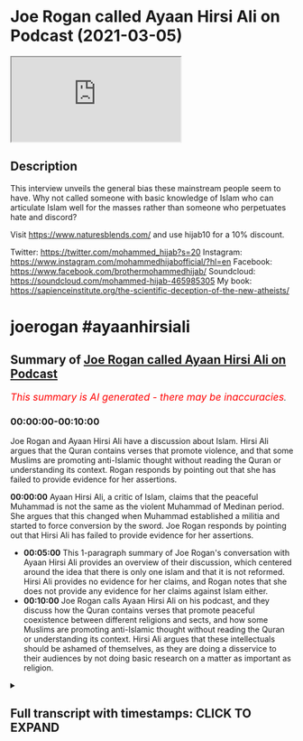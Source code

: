 # Joe Rogan called Ayaan Hirsi Ali on Podcast (2021-03-05)

<iframe loading='lazy' allow='autoplay' src='https://www.youtube.com/embed/4mPc7M3sPPU'></iframe>

## Description

This interview unveils the general bias these mainstream people seem to have. Why not called someone with basic knowledge of Islam who can articulate Islam well for the masses rather than someone who perpetuates hate and discord?

Visit <https://www.naturesblends.com/> and use hijab10 for a 10% discount.

Twitter: <https://twitter.com/mohammed_hijab?s=20>
Instagram: <https://www.instagram.com/mohammedhijabofficial/?hl=en>
Facebook: <https://www.facebook.com/brothermohammedhijab/>
Soundcloud: <https://soundcloud.com/mohammed-hijab-465985305>
My book: <https://sapienceinstitute.org/the-scientific-deception-of-the-new-atheists/>

# joerogan #ayaanhirsiali

## Summary of [Joe Rogan called Ayaan Hirsi Ali on Podcast](https://www.youtube.com/watch?v=4mPc7M3sPPU)

*<span style="color:red; font-size:125%">This summary is AI generated - there may be inaccuracies</span>. [](/)*

### <a onclick="modifyYTiframeseektime('0')">00:00:00-00:10:00</a>

Joe Rogan and Ayaan Hirsi Ali have a discussion about Islam. Hirsi Ali argues that the Quran contains verses that promote violence, and that some Muslims are promoting anti-Islamic thought without reading the Quran or understanding its context. Rogan responds by pointing out that she has failed to provide evidence for her assertions.

**<a onclick="modifyYTiframeseektime('0')">00:00:00</a>** Ayaan Hirsi Ali, a critic of Islam, claims that the peaceful Muhammad is not the same as the violent Muhammad of Medinan period. She argues that this changed when Muhammad established a militia and started to force conversion by the sword. Joe Rogan responds by pointing out that Hirsi Ali has failed to provide evidence for her assertions.

* **<a onclick="modifyYTiframeseektime('300')">00:05:00</a>** This 1-paragraph summary of Joe Rogan's conversation with Ayaan Hirsi Ali provides an overview of their discussion, which centered around the idea that there is only one islam and that it is not reformed. Hirsi Ali provides no evidence for her claims, and Rogan notes that she does not provide any evidence for her claims against Islam either.
* **<a onclick="modifyYTiframeseektime('600')">00:10:00</a>** Joe Rogan calls Ayaan Hirsi Ali on his podcast, and they discuss how the Quran contains verses that promote peaceful coexistence between different religions and sects, and how some Muslims are promoting anti-Islamic thought without reading the Quran or understanding its context. Hirsi Ali argues that these intellectuals should be ashamed of themselves, as they are doing a disservice to their audiences by not doing basic research on a matter as important as religion.

<details><summary><h2>Full transcript with timestamps: CLICK TO EXPAND</h2></summary>

<a onclick="modifyYTiframeseektime('0')">0:00:00</a> [Music]  
<a onclick="modifyYTiframeseektime('5')">0:00:05</a> is the hijab 10  
<a onclick="modifyYTiframeseektime('7')">0:00:07</a> discount code for 10 percent discount on  
<a onclick="modifyYTiframeseektime('9')">0:00:09</a> a wide range of products including  
<a onclick="modifyYTiframeseektime('11')">0:00:11</a> premium ethiopian black seed products  
<a onclick="modifyYTiframeseektime('13')">0:00:13</a> assalamualaikum warahmatullahi  
<a onclick="modifyYTiframeseektime('16')">0:00:16</a> i recently watched a podcast between joe  
<a onclick="modifyYTiframeseektime('19')">0:00:19</a> rogan and iron hersey ali  
<a onclick="modifyYTiframeseektime('21')">0:00:21</a> she recently also had a podcast with  
<a onclick="modifyYTiframeseektime('23')">0:00:23</a> jordan peterson which i responded to  
<a onclick="modifyYTiframeseektime('26')">0:00:26</a> in a decisive refutation a cut-throat  
<a onclick="modifyYTiframeseektime('28')">0:00:28</a> refutation  
<a onclick="modifyYTiframeseektime('29')">0:00:29</a> that you can see in the description box  
<a onclick="modifyYTiframeseektime('33')">0:00:33</a> now i don't want to speak in a  
<a onclick="modifyYTiframeseektime('35')">0:00:35</a> sesquipedaly and liquacious way  
<a onclick="modifyYTiframeseektime('37')">0:00:37</a> i want to be straight to the point and  
<a onclick="modifyYTiframeseektime('39')">0:00:39</a> say what i thought was fundamentally  
<a onclick="modifyYTiframeseektime('41')">0:00:41</a> flawed with this particular  
<a onclick="modifyYTiframeseektime('43')">0:00:43</a> podcast that took place between hersey  
<a onclick="modifyYTiframeseektime('46')">0:00:46</a> ali  
<a onclick="modifyYTiframeseektime('46')">0:00:46</a> and joel rogan now they spoke about many  
<a onclick="modifyYTiframeseektime('50')">0:00:50</a> things and i could spend  
<a onclick="modifyYTiframeseektime('51')">0:00:51</a> a good 15 20 or 30 minutes telling you  
<a onclick="modifyYTiframeseektime('54')">0:00:54</a> on  
<a onclick="modifyYTiframeseektime('54')">0:00:54</a> each occasion where she went wrong and  
<a onclick="modifyYTiframeseektime('56')">0:00:56</a> spoke untruths  
<a onclick="modifyYTiframeseektime('58')">0:00:58</a> but i'm just going to focus on one thing  
<a onclick="modifyYTiframeseektime('60')">0:01:00</a> which is so egregiously a historical  
<a onclick="modifyYTiframeseektime('62')">0:01:02</a> that it requires a refutation with  
<a onclick="modifyYTiframeseektime('66')">0:01:06</a> the source sources and evidences sexual  
<a onclick="modifyYTiframeseektime('68')">0:01:08</a> evidences to prove my point  
<a onclick="modifyYTiframeseektime('71')">0:01:11</a> the main argument that she was making  
<a onclick="modifyYTiframeseektime('72')">0:01:12</a> was when the prophet became a prophet in  
<a onclick="modifyYTiframeseektime('74')">0:01:14</a> her eyes  
<a onclick="modifyYTiframeseektime('76')">0:01:16</a> claimed that he was a prophet there were  
<a onclick="modifyYTiframeseektime('77')">0:01:17</a> two periods which are well known  
<a onclick="modifyYTiframeseektime('79')">0:01:19</a> in the seerah literature and the  
<a onclick="modifyYTiframeseektime('81')">0:01:21</a> biography literature as the meccan  
<a onclick="modifyYTiframeseektime('83')">0:01:23</a> period and the medinan period  
<a onclick="modifyYTiframeseektime('85')">0:01:25</a> the meccan period was a period of time  
<a onclick="modifyYTiframeseektime('88')">0:01:28</a> where the prophet and his companions  
<a onclick="modifyYTiframeseektime('89')">0:01:29</a> were being boycott  
<a onclick="modifyYTiframeseektime('91')">0:01:31</a> boycotted and tortured and you know  
<a onclick="modifyYTiframeseektime('93')">0:01:33</a> obviously the  
<a onclick="modifyYTiframeseektime('94')">0:01:34</a> the muslims were on the back foot if you  
<a onclick="modifyYTiframeseektime('96')">0:01:36</a> want to call it that and being oppressed  
<a onclick="modifyYTiframeseektime('98')">0:01:38</a> as minorities  
<a onclick="modifyYTiframeseektime('99')">0:01:39</a> so she said this is the version of islam  
<a onclick="modifyYTiframeseektime('102')">0:01:42</a> which is not basically terroristic she  
<a onclick="modifyYTiframeseektime('104')">0:01:44</a> didn't use those words but  
<a onclick="modifyYTiframeseektime('105')">0:01:45</a> that's what she intended because  
<a onclick="modifyYTiframeseektime('107')">0:01:47</a> throughout the podcast she was talking  
<a onclick="modifyYTiframeseektime('108')">0:01:48</a> about the link between isis and islam  
<a onclick="modifyYTiframeseektime('111')">0:01:51</a> and then the prophet went to medina  
<a onclick="modifyYTiframeseektime('114')">0:01:54</a> and according to her this is when the  
<a onclick="modifyYTiframeseektime('116')">0:01:56</a> violence started to erupt and when  
<a onclick="modifyYTiframeseektime('119')">0:01:59</a> islam became a violent religion and the  
<a onclick="modifyYTiframeseektime('121')">0:02:01</a> prophet became a violent man  
<a onclick="modifyYTiframeseektime('123')">0:02:03</a> now what is it that was so egregious  
<a onclick="modifyYTiframeseektime('126')">0:02:06</a> about her  
<a onclick="modifyYTiframeseektime('127')">0:02:07</a> categorization compartmentalization  
<a onclick="modifyYTiframeseektime('131')">0:02:11</a> and her dichotomous understanding of the  
<a onclick="modifyYTiframeseektime('133')">0:02:13</a> seerah literature  
<a onclick="modifyYTiframeseektime('135')">0:02:15</a> she went on to say i'll tell you she  
<a onclick="modifyYTiframeseektime('137')">0:02:17</a> went on to say  
<a onclick="modifyYTiframeseektime('139')">0:02:19</a> that the basically basic posture of the  
<a onclick="modifyYTiframeseektime('142')">0:02:22</a> muslim people at that time was to force  
<a onclick="modifyYTiframeseektime('144')">0:02:24</a> conversion by the sword  
<a onclick="modifyYTiframeseektime('146')">0:02:26</a> either you become muslim or were going  
<a onclick="modifyYTiframeseektime('148')">0:02:28</a> to kill you and she said this in many  
<a onclick="modifyYTiframeseektime('150')">0:02:30</a> different  
<a onclick="modifyYTiframeseektime('150')">0:02:30</a> interviews which i've already refuted  
<a onclick="modifyYTiframeseektime('153')">0:02:33</a> but i thought  
<a onclick="modifyYTiframeseektime('154')">0:02:34</a> i would give this particular contention  
<a onclick="modifyYTiframeseektime('157')">0:02:37</a> it's due before i do so let's see what  
<a onclick="modifyYTiframeseektime('159')">0:02:39</a> she has to say  
<a onclick="modifyYTiframeseektime('160')">0:02:40</a> and see how joe rogan responds the islam  
<a onclick="modifyYTiframeseektime('163')">0:02:43</a> that was founded by the prophet muhammad  
<a onclick="modifyYTiframeseektime('165')">0:02:45</a> but then the prophet muhammad had two  
<a onclick="modifyYTiframeseektime('168')">0:02:48</a> careers one in mecca and one in medina  
<a onclick="modifyYTiframeseektime('171')">0:02:51</a> when he first established the religion  
<a onclick="modifyYTiframeseektime('173')">0:02:53</a> in mecca he went  
<a onclick="modifyYTiframeseektime('174')">0:02:54</a> around the city asking people to give up  
<a onclick="modifyYTiframeseektime('177')">0:02:57</a> their gods and come to his one god  
<a onclick="modifyYTiframeseektime('179')">0:02:59</a> and he did it by asking he did it by  
<a onclick="modifyYTiframeseektime('182')">0:03:02</a> persuading  
<a onclick="modifyYTiframeseektime('183')">0:03:03</a> talking to people and preaching charity  
<a onclick="modifyYTiframeseektime('186')">0:03:06</a> and goodness  
<a onclick="modifyYTiframeseektime('187')">0:03:07</a> and then 10 years later he moves to  
<a onclick="modifyYTiframeseektime('190')">0:03:10</a> medina  
<a onclick="modifyYTiframeseektime('192')">0:03:12</a> and he established he establishes a  
<a onclick="modifyYTiframeseektime('194')">0:03:14</a> militia  
<a onclick="modifyYTiframeseektime('196')">0:03:16</a> and then things change he starts to give  
<a onclick="modifyYTiframeseektime('199')">0:03:19</a> people a choice  
<a onclick="modifyYTiframeseektime('201')">0:03:21</a> you either come to my one god and you  
<a onclick="modifyYTiframeseektime('203')">0:03:23</a> give up your god  
<a onclick="modifyYTiframeseektime('204')">0:03:24</a> or you die by the sword and any time  
<a onclick="modifyYTiframeseektime('208')">0:03:28</a> from medina  
<a onclick="modifyYTiframeseektime('209')">0:03:29</a> the religion becomes incredibly  
<a onclick="modifyYTiframeseektime('212')">0:03:32</a> successful  
<a onclick="modifyYTiframeseektime('213')">0:03:33</a> and he goes beyond arabia into the rest  
<a onclick="modifyYTiframeseektime('216')">0:03:36</a> of the world  
<a onclick="modifyYTiframeseektime('217')">0:03:37</a> and so if you're a muslim in the 21st  
<a onclick="modifyYTiframeseektime('220')">0:03:40</a> century  
<a onclick="modifyYTiframeseektime('220')">0:03:40</a> and there are 1.6 billion muslims in the  
<a onclick="modifyYTiframeseektime('224')">0:03:44</a> world  
<a onclick="modifyYTiframeseektime('225')">0:03:45</a> if you're a muslim and you say i'm a  
<a onclick="modifyYTiframeseektime('227')">0:03:47</a> peace loving muslim  
<a onclick="modifyYTiframeseektime('228')">0:03:48</a> i don't want to impose my religion on  
<a onclick="modifyYTiframeseektime('230')">0:03:50</a> anyone else you're invoking muhammad in  
<a onclick="modifyYTiframeseektime('233')">0:03:53</a> medina  
<a onclick="modifyYTiframeseektime('235')">0:03:55</a> if you say well i think  
<a onclick="modifyYTiframeseektime('238')">0:03:58</a> jihad means that we must take our  
<a onclick="modifyYTiframeseektime('241')">0:04:01</a> religion seriously and convert other  
<a onclick="modifyYTiframeseektime('243')">0:04:03</a> people  
<a onclick="modifyYTiframeseektime('245')">0:04:05</a> and if they refuse to convert then we'll  
<a onclick="modifyYTiframeseektime('247')">0:04:07</a> use violence  
<a onclick="modifyYTiframeseektime('248')">0:04:08</a> then you're invoking muhammad in medina  
<a onclick="modifyYTiframeseektime('252')">0:04:12</a> you said medina twice you said medina  
<a onclick="modifyYTiframeseektime('254')">0:04:14</a> the first time as well  
<a onclick="modifyYTiframeseektime('256')">0:04:16</a> okay i'm sorry the fir the peaceful  
<a onclick="modifyYTiframeseektime('258')">0:04:18</a> muhammad is not medina  
<a onclick="modifyYTiframeseektime('259')">0:04:19</a> it is the peaceful muhammad is mecca  
<a onclick="modifyYTiframeseektime('262')">0:04:22</a> so mecca is where he first came out and  
<a onclick="modifyYTiframeseektime('265')">0:04:25</a> so if he says  
<a onclick="modifyYTiframeseektime('267')">0:04:27</a> if if a muslim today says unto you your  
<a onclick="modifyYTiframeseektime('270')">0:04:30</a> religion unto me mine i'm tolerant all  
<a onclick="modifyYTiframeseektime('272')">0:04:32</a> of that you are invoking  
<a onclick="modifyYTiframeseektime('274')">0:04:34</a> mecca if you're invoking jihad  
<a onclick="modifyYTiframeseektime('279')">0:04:39</a> you know the islamic state of iraq and  
<a onclick="modifyYTiframeseektime('282')">0:04:42</a> syria  
<a onclick="modifyYTiframeseektime('283')">0:04:43</a> isis al-qaeda and some who are  
<a onclick="modifyYTiframeseektime('286')">0:04:46</a> sometimes violent but not all the time  
<a onclick="modifyYTiframeseektime('289')">0:04:49</a> the muslim brotherhood and other  
<a onclick="modifyYTiframeseektime('290')">0:04:50</a> organizations and movements  
<a onclick="modifyYTiframeseektime('292')">0:04:52</a> they're invoking muhammad in medina  
<a onclick="modifyYTiframeseektime('295')">0:04:55</a> because in medina muhammad made it very  
<a onclick="modifyYTiframeseektime('298')">0:04:58</a> clear  
<a onclick="modifyYTiframeseektime('299')">0:04:59</a> you spread the religion by word of mouth  
<a onclick="modifyYTiframeseektime('303')">0:05:03</a> by example but also  
<a onclick="modifyYTiframeseektime('307')">0:05:07</a> by the sword by violence that's medina  
<a onclick="modifyYTiframeseektime('310')">0:05:10</a> islam so i think it would be more  
<a onclick="modifyYTiframeseektime('312')">0:05:12</a> accurate to say  
<a onclick="modifyYTiframeseektime('314')">0:05:14</a> there's just one islam at this point  
<a onclick="modifyYTiframeseektime('317')">0:05:17</a> that's unreformed  
<a onclick="modifyYTiframeseektime('318')">0:05:18</a> now joe rogan doesn't know anything  
<a onclick="modifyYTiframeseektime('320')">0:05:20</a> about islam and  
<a onclick="modifyYTiframeseektime('321')">0:05:21</a> just like jordan peterson and many of  
<a onclick="modifyYTiframeseektime('323')">0:05:23</a> those individuals they have  
<a onclick="modifyYTiframeseektime('325')">0:05:25</a> not spoken to anybody who has trained in  
<a onclick="modifyYTiframeseektime('327')">0:05:27</a> the islamic sciences  
<a onclick="modifyYTiframeseektime('328')">0:05:28</a> and so they have not educated themselves  
<a onclick="modifyYTiframeseektime('330')">0:05:30</a> or even cared to educate themselves  
<a onclick="modifyYTiframeseektime('332')">0:05:32</a> about islam as a world religion followed  
<a onclick="modifyYTiframeseektime('334')">0:05:34</a> by almost  
<a onclick="modifyYTiframeseektime('336')">0:05:36</a> a third of the world's population and so  
<a onclick="modifyYTiframeseektime('338')">0:05:38</a> he's nodding along  
<a onclick="modifyYTiframeseektime('339')">0:05:39</a> and kind of just taking whatever she has  
<a onclick="modifyYTiframeseektime('341')">0:05:41</a> to say on face value as if  
<a onclick="modifyYTiframeseektime('343')">0:05:43</a> this ultracrypterian individual isn't  
<a onclick="modifyYTiframeseektime('345')">0:05:45</a> some kind of trained  
<a onclick="modifyYTiframeseektime('346')">0:05:46</a> theological expert which she is not  
<a onclick="modifyYTiframeseektime('349')">0:05:49</a> she does not provide and this is very  
<a onclick="modifyYTiframeseektime('351')">0:05:51</a> important as as with her social  
<a onclick="modifyYTiframeseektime('354')">0:05:54</a> um kind of science sociological  
<a onclick="modifyYTiframeseektime('357')">0:05:57</a> investigations she provides no evidence  
<a onclick="modifyYTiframeseektime('360')">0:06:00</a> for any of her claims  
<a onclick="modifyYTiframeseektime('362')">0:06:02</a> and this should have been a red flag for  
<a onclick="modifyYTiframeseektime('363')">0:06:03</a> joe rogan what's the evidence that  
<a onclick="modifyYTiframeseektime('366')">0:06:06</a> there's been this transition and that  
<a onclick="modifyYTiframeseektime('368')">0:06:08</a> there's this forced conversion narrative  
<a onclick="modifyYTiframeseektime('370')">0:06:10</a> but he didn't do any of that he just  
<a onclick="modifyYTiframeseektime('371')">0:06:11</a> took everything which he said on face  
<a onclick="modifyYTiframeseektime('372')">0:06:12</a> value  
<a onclick="modifyYTiframeseektime('374')">0:06:14</a> what is the evidence against it you may  
<a onclick="modifyYTiframeseektime('376')">0:06:16</a> ask well this is the evidence against it  
<a onclick="modifyYTiframeseektime('378')">0:06:18</a> it goes to chapter 2 verse 256 of the  
<a onclick="modifyYTiframeseektime('381')">0:06:21</a> quran  
<a onclick="modifyYTiframeseektime('381')">0:06:21</a> it says there is no compulsion in  
<a onclick="modifyYTiframeseektime('385')">0:06:25</a> religion  
<a onclick="modifyYTiframeseektime('388')">0:06:28</a> that falsehood has been made clear from  
<a onclick="modifyYTiframeseektime('390')">0:06:30</a> true truth has been made clear from  
<a onclick="modifyYTiframeseektime('391')">0:06:31</a> falsehood  
<a onclick="modifyYTiframeseektime('392')">0:06:32</a> for me  
<a onclick="modifyYTiframeseektime('403')">0:06:43</a> then they have held on to the correct  
<a onclick="modifyYTiframeseektime('405')">0:06:45</a> type of anchorage  
<a onclick="modifyYTiframeseektime('408')">0:06:48</a> which cannot be undone this is the verse  
<a onclick="modifyYTiframeseektime('412')">0:06:52</a> which is undoubtedly unequivocally and  
<a onclick="modifyYTiframeseektime('416')">0:06:56</a> unambiguously  
<a onclick="modifyYTiframeseektime('418')">0:06:58</a> telling us as muslims that we cannot  
<a onclick="modifyYTiframeseektime('421')">0:07:01</a> force people to become muslim if they  
<a onclick="modifyYTiframeseektime('423')">0:07:03</a> don't want to become muslim  
<a onclick="modifyYTiframeseektime('424')">0:07:04</a> and that this is not our effort our  
<a onclick="modifyYTiframeseektime('426')">0:07:06</a> objective  
<a onclick="modifyYTiframeseektime('428')">0:07:08</a> or our standard or our morality  
<a onclick="modifyYTiframeseektime('432')">0:07:12</a> this verse is a general verse  
<a onclick="modifyYTiframeseektime('435')">0:07:15</a> and i may add revealed in medina not in  
<a onclick="modifyYTiframeseektime('439')">0:07:19</a> mecca  
<a onclick="modifyYTiframeseektime('440')">0:07:20</a> which goes completely counter narrative  
<a onclick="modifyYTiframeseektime('442')">0:07:22</a> to what this individual said  
<a onclick="modifyYTiframeseektime('445')">0:07:25</a> and this verse was revealed at a time  
<a onclick="modifyYTiframeseektime('448')">0:07:28</a> where a jewish woman  
<a onclick="modifyYTiframeseektime('450')">0:07:30</a> swore that she would raise her child as  
<a onclick="modifyYTiframeseektime('452')">0:07:32</a> a jew  
<a onclick="modifyYTiframeseektime('453')">0:07:33</a> and people in medina probably muslims  
<a onclick="modifyYTiframeseektime('457')">0:07:37</a> who had the child was were worried that  
<a onclick="modifyYTiframeseektime('461')">0:07:41</a> these children would be born  
<a onclick="modifyYTiframeseektime('463')">0:07:43</a> or raised as jews whilst they were  
<a onclick="modifyYTiframeseektime('465')">0:07:45</a> muslims and this is narrated in the  
<a onclick="modifyYTiframeseektime('467')">0:07:47</a> authentic traditions of the prophet the  
<a onclick="modifyYTiframeseektime('469')">0:07:49</a> prophet said  
<a onclick="modifyYTiframeseektime('471')">0:07:51</a> he basically narrated this same  
<a onclick="modifyYTiframeseektime('473')">0:07:53</a> sentiment that there is no  
<a onclick="modifyYTiframeseektime('474')">0:07:54</a> compulsion here we can't force people  
<a onclick="modifyYTiframeseektime('478')">0:07:58</a> to become muslim if they don't want to  
<a onclick="modifyYTiframeseektime('481')">0:08:01</a> be muslim  
<a onclick="modifyYTiframeseektime('482')">0:08:02</a> and that is certainly not what islam  
<a onclick="modifyYTiframeseektime('485')">0:08:05</a> says  
<a onclick="modifyYTiframeseektime('486')">0:08:06</a> in medina or in mecca  
<a onclick="modifyYTiframeseektime('490')">0:08:10</a> moreover there is a very famous hadith  
<a onclick="modifyYTiframeseektime('493')">0:08:13</a> of the prophet  
<a onclick="modifyYTiframeseektime('494')">0:08:14</a> where the saw his sword he went to sleep  
<a onclick="modifyYTiframeseektime('496')">0:08:16</a> and his sword was on a tree  
<a onclick="modifyYTiframeseektime('498')">0:08:18</a> he woke up and a man started holding the  
<a onclick="modifyYTiframeseektime('501')">0:08:21</a> sword  
<a onclick="modifyYTiframeseektime('502')">0:08:22</a> and he was asking the prophet if he was  
<a onclick="modifyYTiframeseektime('504')">0:08:24</a> worried or  
<a onclick="modifyYTiframeseektime('505')">0:08:25</a> scared or something like that he said no  
<a onclick="modifyYTiframeseektime('506')">0:08:26</a> allah will protect me god will protect  
<a onclick="modifyYTiframeseektime('508')">0:08:28</a> me  
<a onclick="modifyYTiframeseektime('509')">0:08:29</a> and as he said that the guy's sword fell  
<a onclick="modifyYTiframeseektime('511')">0:08:31</a> off and it went into the prophet's hand  
<a onclick="modifyYTiframeseektime('513')">0:08:33</a> so now imagine this the prophet is  
<a onclick="modifyYTiframeseektime('515')">0:08:35</a> holding the sword  
<a onclick="modifyYTiframeseektime('516')">0:08:36</a> and the guy is there he's seen  
<a onclick="modifyYTiframeseektime('519')">0:08:39</a> that this miracle if you want to call it  
<a onclick="modifyYTiframeseektime('522')">0:08:42</a> that that the sword  
<a onclick="modifyYTiframeseektime('523')">0:08:43</a> transferred into the prophet's hand and  
<a onclick="modifyYTiframeseektime('526')">0:08:46</a> the hadith goes on to say  
<a onclick="modifyYTiframeseektime('529')">0:08:49</a> that the prophet asked him  
<a onclick="modifyYTiframeseektime('532')">0:08:52</a> accept me as the messenger etc he said  
<a onclick="modifyYTiframeseektime('534')">0:08:54</a> no but i'm not gonna fight you or your  
<a onclick="modifyYTiframeseektime('536')">0:08:56</a> people  
<a onclick="modifyYTiframeseektime('537')">0:08:57</a> now bear in mind bear in mind the  
<a onclick="modifyYTiframeseektime('539')">0:08:59</a> prophet is holding the sword  
<a onclick="modifyYTiframeseektime('541')">0:09:01</a> and the man is right in front of him  
<a onclick="modifyYTiframeseektime('543')">0:09:03</a> saying i'm not going to accept you as a  
<a onclick="modifyYTiframeseektime('545')">0:09:05</a> prophet  
<a onclick="modifyYTiframeseektime('546')">0:09:06</a> and i'm not going to be a muslim now if  
<a onclick="modifyYTiframeseektime('549')">0:09:09</a> the narrative was true  
<a onclick="modifyYTiframeseektime('550')">0:09:10</a> and this was in medina if the narrative  
<a onclick="modifyYTiframeseektime('552')">0:09:12</a> was true  
<a onclick="modifyYTiframeseektime('553')">0:09:13</a> then the prophet should have chopped his  
<a onclick="modifyYTiframeseektime('555')">0:09:15</a> head off and said no well if you don't  
<a onclick="modifyYTiframeseektime('556')">0:09:16</a> accept my way i'm going to kill you  
<a onclick="modifyYTiframeseektime('558')">0:09:18</a> instead he let him go and that man  
<a onclick="modifyYTiframeseektime('561')">0:09:21</a> praised the prophet to his people saying  
<a onclick="modifyYTiframeseektime('562')">0:09:22</a> this man is the best person  
<a onclick="modifyYTiframeseektime('564')">0:09:24</a> that has ever been sent or something in  
<a onclick="modifyYTiframeseektime('566')">0:09:26</a> hyperbole to that extent  
<a onclick="modifyYTiframeseektime('569')">0:09:29</a> so that's another evidence and i can  
<a onclick="modifyYTiframeseektime('572')">0:09:32</a> continually  
<a onclick="modifyYTiframeseektime('574')">0:09:34</a> quote evidences in the medinan period  
<a onclick="modifyYTiframeseektime('576')">0:09:36</a> which go completely counter narrative  
<a onclick="modifyYTiframeseektime('579')">0:09:39</a> just read chapter 4 verse 90 of the  
<a onclick="modifyYTiframeseektime('580')">0:09:40</a> quran  
<a onclick="modifyYTiframeseektime('588')">0:09:48</a> has except for the ones you don't fight  
<a onclick="modifyYTiframeseektime('592')">0:09:52</a> the ones who  
<a onclick="modifyYTiframeseektime('593')">0:09:53</a> come to you and you have a treaty with  
<a onclick="modifyYTiframeseektime('596')">0:09:56</a> them  
<a onclick="modifyYTiframeseektime('598')">0:09:58</a> okay you have a treaty with them a  
<a onclick="modifyYTiframeseektime('599')">0:09:59</a> contract with them or they come with  
<a onclick="modifyYTiframeseektime('602')">0:10:02</a> open chests that they don't want to  
<a onclick="modifyYTiframeseektime('604')">0:10:04</a> fight you  
<a onclick="modifyYTiframeseektime('606')">0:10:06</a> in other words the verse continues  
<a onclick="modifyYTiframeseektime('610')">0:10:10</a> you have no way against them in other  
<a onclick="modifyYTiframeseektime('611')">0:10:11</a> words there's no reason to fight these  
<a onclick="modifyYTiframeseektime('613')">0:10:13</a> individuals  
<a onclick="modifyYTiframeseektime('613')">0:10:13</a> the quran is filled with things like  
<a onclick="modifyYTiframeseektime('616')">0:10:16</a> this  
<a onclick="modifyYTiframeseektime('616')">0:10:16</a> people just have to read the quran and  
<a onclick="modifyYTiframeseektime('618')">0:10:18</a> understand it contextually  
<a onclick="modifyYTiframeseektime('620')">0:10:20</a> i think what's really going on is that  
<a onclick="modifyYTiframeseektime('623')">0:10:23</a> these individuals not even reading the  
<a onclick="modifyYTiframeseektime('624')">0:10:24</a> quran  
<a onclick="modifyYTiframeseektime('625')">0:10:25</a> joe rogan i doubt he's even read the  
<a onclick="modifyYTiframeseektime('627')">0:10:27</a> translations of the meanings of the  
<a onclick="modifyYTiframeseektime('628')">0:10:28</a> quran english  
<a onclick="modifyYTiframeseektime('629')">0:10:29</a> jordan p is in the same thing and most  
<a onclick="modifyYTiframeseektime('631')">0:10:31</a> of the other people  
<a onclick="modifyYTiframeseektime('632')">0:10:32</a> which is quite shameful for public  
<a onclick="modifyYTiframeseektime('634')">0:10:34</a> intellectuals like that's actually quite  
<a onclick="modifyYTiframeseektime('636')">0:10:36</a> embarrassing  
<a onclick="modifyYTiframeseektime('637')">0:10:37</a> people that are meant to be public  
<a onclick="modifyYTiframeseektime('638')">0:10:38</a> intellectuals in the west and edify  
<a onclick="modifyYTiframeseektime('639')">0:10:39</a> their audiences  
<a onclick="modifyYTiframeseektime('641')">0:10:41</a> are a not doing like basic background  
<a onclick="modifyYTiframeseektime('644')">0:10:44</a> checks on a huge  
<a onclick="modifyYTiframeseektime('645')">0:10:45</a> thing as religion and b only calling on  
<a onclick="modifyYTiframeseektime('648')">0:10:48</a> to their show  
<a onclick="modifyYTiframeseektime('649')">0:10:49</a> those individuals who have unsympathetic  
<a onclick="modifyYTiframeseektime('651')">0:10:51</a> views to islam and muslims  
<a onclick="modifyYTiframeseektime('654')">0:10:54</a> really they should be ashamed of  
<a onclick="modifyYTiframeseektime('655')">0:10:55</a> themselves and this high time the muslim  
<a onclick="modifyYTiframeseektime('657')">0:10:57</a> community put pressure on them  
<a onclick="modifyYTiframeseektime('659')">0:10:59</a> for doing what they're doing they've  
<a onclick="modifyYTiframeseektime('661')">0:11:01</a> created for themselves an echo chamber  
<a onclick="modifyYTiframeseektime('663')">0:11:03</a> of anti-islamic thought and they can't  
<a onclick="modifyYTiframeseektime('667')">0:11:07</a> for whatever reason come to reason  
<a onclick="modifyYTiframeseektime('671')">0:11:11</a> and start thinking about this matter  
<a onclick="modifyYTiframeseektime('673')">0:11:13</a> properly  
<a onclick="modifyYTiframeseektime('674')">0:11:14</a> and another thing which needs to be  
<a onclick="modifyYTiframeseektime('676')">0:11:16</a> mentioned is that when the prophet  
<a onclick="modifyYTiframeseektime('677')">0:11:17</a> salallahu when he went to medina he  
<a onclick="modifyYTiframeseektime('679')">0:11:19</a> in fact established a constitution and  
<a onclick="modifyYTiframeseektime('682')">0:11:22</a> in that constitution he  
<a onclick="modifyYTiframeseektime('683')">0:11:23</a> explicitly assured  
<a onclick="modifyYTiframeseektime('687')">0:11:27</a> the uh them the the the blood on the  
<a onclick="modifyYTiframeseektime('690')">0:11:30</a> life and the protection of the jews  
<a onclick="modifyYTiframeseektime('693')">0:11:33</a> and the other unbelievers in the area  
<a onclick="modifyYTiframeseektime('694')">0:11:34</a> explicitly and this is mentioned in many  
<a onclick="modifyYTiframeseektime('696')">0:11:36</a> uh books and the ways which are referred  
<a onclick="modifyYTiframeseektime('699')">0:11:39</a> to as narrations  
<a onclick="modifyYTiframeseektime('700')">0:11:40</a> for example she had a zohori in his uh  
<a onclick="modifyYTiframeseektime('703')">0:11:43</a> mahazi it's a particular book  
<a onclick="modifyYTiframeseektime('704')">0:11:44</a> and a source not only that but people  
<a onclick="modifyYTiframeseektime('706')">0:11:46</a> that so someone will say  
<a onclick="modifyYTiframeseektime('708')">0:11:48</a> well this is something which is  
<a onclick="modifyYTiframeseektime('709')">0:11:49</a> abrogated and is no longer like that  
<a onclick="modifyYTiframeseektime('712')">0:11:52</a> but if that is the case then how comes  
<a onclick="modifyYTiframeseektime('714')">0:11:54</a> after him the sahaba  
<a onclick="modifyYTiframeseektime('716')">0:11:56</a> or the companions for example  
<a onclick="modifyYTiframeseektime('719')">0:11:59</a> when he conquered the jerusalem  
<a onclick="modifyYTiframeseektime('723')">0:12:03</a> he came in and he told the people that  
<a onclick="modifyYTiframeseektime('726')">0:12:06</a> you the same kind of sentiment same kind  
<a onclick="modifyYTiframeseektime('727')">0:12:07</a> of thing he said that your churches are  
<a onclick="modifyYTiframeseektime('729')">0:12:09</a> protected  
<a onclick="modifyYTiframeseektime('730')">0:12:10</a> your lives are protected and if new  
<a onclick="modifyYTiframeseektime('732')">0:12:12</a> jersey mentions this and his book  
<a onclick="modifyYTiframeseektime('735')">0:12:15</a> and many others mention it we can give  
<a onclick="modifyYTiframeseektime('737')">0:12:17</a> you the sources for that  
<a onclick="modifyYTiframeseektime('738')">0:12:18</a> at any point in time that you and this  
<a onclick="modifyYTiframeseektime('740')">0:12:20</a> is well known and in fact you can even  
<a onclick="modifyYTiframeseektime('742')">0:12:22</a> read an orientalist work on it because  
<a onclick="modifyYTiframeseektime('744')">0:12:24</a> i'm mentioning islamic sources  
<a onclick="modifyYTiframeseektime('745')">0:12:25</a> go and read the preaching of islam by  
<a onclick="modifyYTiframeseektime('747')">0:12:27</a> arnold  
<a onclick="modifyYTiframeseektime('749')">0:12:29</a> thomas walker arnold he even mentions  
<a onclick="modifyYTiframeseektime('751')">0:12:31</a> this point  
<a onclick="modifyYTiframeseektime('752')">0:12:32</a> okay so at the end of the day to  
<a onclick="modifyYTiframeseektime('755')">0:12:35</a> give people misinformation when the  
<a onclick="modifyYTiframeseektime('757')">0:12:37</a> reality of it is  
<a onclick="modifyYTiframeseektime('759')">0:12:39</a> in islam there is a type of religious  
<a onclick="modifyYTiframeseektime('762')">0:12:42</a> pluralism  
<a onclick="modifyYTiframeseektime('763')">0:12:43</a> which is not emphasized or even  
<a onclick="modifyYTiframeseektime('764')">0:12:44</a> understood  
<a onclick="modifyYTiframeseektime('766')">0:12:46</a> by westerners like jorgen or jordan  
<a onclick="modifyYTiframeseektime('769')">0:12:49</a> peterson or  
<a onclick="modifyYTiframeseektime('770')">0:12:50</a> ayan who has forged herself into a  
<a onclick="modifyYTiframeseektime('773')">0:12:53</a> western discourse  
<a onclick="modifyYTiframeseektime('774')">0:12:54</a> there is and in fact we have narrations  
<a onclick="modifyYTiframeseektime('777')">0:12:57</a> talking about  
<a onclick="modifyYTiframeseektime('778')">0:12:58</a> jews and christians having their own  
<a onclick="modifyYTiframeseektime('780')">0:13:00</a> spaces to pray in not only that but to  
<a onclick="modifyYTiframeseektime('783')">0:13:03</a> rule with their own laws  
<a onclick="modifyYTiframeseektime('786')">0:13:06</a> with their own religious laws within the  
<a onclick="modifyYTiframeseektime('789')">0:13:09</a> islamic polity  
<a onclick="modifyYTiframeseektime('791')">0:13:11</a> what's where is the narrative of we're  
<a onclick="modifyYTiframeseektime('794')">0:13:14</a> going to kill you  
<a onclick="modifyYTiframeseektime('795')">0:13:15</a> and we're going to convert you by force  
<a onclick="modifyYTiframeseektime('798')">0:13:18</a> when they went into egypt  
<a onclick="modifyYTiframeseektime('800')">0:13:20</a> they left the cops as they were and  
<a onclick="modifyYTiframeseektime('802')">0:13:22</a> that's why we have a healthy  
<a onclick="modifyYTiframeseektime('804')">0:13:24</a> maybe 15 million copts in egypt  
<a onclick="modifyYTiframeseektime('807')">0:13:27</a> not converted into islam as as is  
<a onclick="modifyYTiframeseektime('810')">0:13:30</a> presupposed there are too many evidences  
<a onclick="modifyYTiframeseektime('813')">0:13:33</a> historical and otherwise  
<a onclick="modifyYTiframeseektime('815')">0:13:35</a> to maintain this false claim that  
<a onclick="modifyYTiframeseektime('818')">0:13:38</a> people were being forced to become  
<a onclick="modifyYTiframeseektime('821')">0:13:41</a> muslims  
<a onclick="modifyYTiframeseektime('822')">0:13:42</a> i invite you to joe rogan and all of  
<a onclick="modifyYTiframeseektime('826')">0:13:46</a> these  
<a onclick="modifyYTiframeseektime('826')">0:13:46</a> jordan peterson and all of those i  
<a onclick="modifyYTiframeseektime('829')">0:13:49</a> invite you to just  
<a onclick="modifyYTiframeseektime('830')">0:13:50</a> read the books yourself educate  
<a onclick="modifyYTiframeseektime('833')">0:13:53</a> yourselves of what you respect  
<a onclick="modifyYTiframeseektime('835')">0:13:55</a> don't live in ignorance of something so  
<a onclick="modifyYTiframeseektime('837')">0:13:57</a> important to people's lives  
<a onclick="modifyYTiframeseektime('839')">0:13:59</a> you recommend books on your websites and  
<a onclick="modifyYTiframeseektime('842')">0:14:02</a> you  
<a onclick="modifyYTiframeseektime('843')">0:14:03</a> speak to intellectuals all day and you  
<a onclick="modifyYTiframeseektime('845')">0:14:05</a> haven't even read one of the  
<a onclick="modifyYTiframeseektime('846')">0:14:06</a> actually probably the most read  
<a onclick="modifyYTiframeseektime('848')">0:14:08</a> memorized book on the face of the earth  
<a onclick="modifyYTiframeseektime('850')">0:14:10</a> which is the quran  
<a onclick="modifyYTiframeseektime('851')">0:14:11</a> i say this is a this is the problem of  
<a onclick="modifyYTiframeseektime('853')">0:14:13</a> ignorance  
<a onclick="modifyYTiframeseektime('854')">0:14:14</a> and something has to change but if you  
<a onclick="modifyYTiframeseektime('856')">0:14:16</a> want to continue you can  
<a onclick="modifyYTiframeseektime('858')">0:14:18</a> we will be here if you need us  
<a onclick="modifyYTiframeseektime('873')">0:14:33</a> you  
</details>
